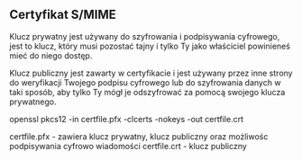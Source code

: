 ## Certyfikat S/MIME


Klucz prywatny jest używany do szyfrowania i podpisywania cyfrowego, jest to klucz, który musi pozostać tajny i tylko Ty jako właściciel powinieneś mieć do niego dostęp.

Klucz publiczny jest zawarty w certyfikacie i jest używany przez inne strony do weryfikacji Twojego podpisu cyfrowego lub do szyfrowania danych w taki sposób, aby tylko Ty mógł je odszyfrować za pomocą swojego klucza prywatnego.

openssl pkcs12 -in certfile.pfx -clcerts -nokeys -out certfile.crt

certfile.pfx - zawiera klucz prywatny, klucz publiczny oraz możliwośc podpisywania cyfrowo wiadomości
certfile.crt - klucz publiczny